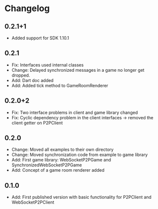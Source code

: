 # Changelog

## 0.2.1+1

- Added support for SDK 1.10.1

## 0.2.1
- Fix:    Interfaces used internal classes
- Change: Delayed synchronized messages in a game no longer get dropped.
- Add:    Dart doc added
- Add:    Added tick method to GameRoomRenderer

## 0.2.0+2
- Fix:    Two interface problems in client and game library changed
- Fix:    Cyclic dependency problem in the client interfaces -> removed the client getter on P2PClient

## 0.2.0
- Change: Moved all examples to their own directory
- Change: Moved synchronization code from example to game library
- Add:    First game library: WebSocketP2PGame and SynchronizedWebSocketP2PGame
- Add:    Concept of a game room renderer added

## 0.1.0
- Add:    First published version with basic functionality for P2PClient and WebSocketP2PClient